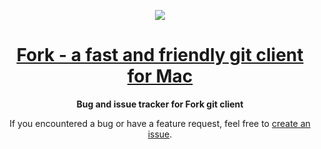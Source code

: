<p align="center"><a href="https://git-fork.com"><img src="https://avatars1.githubusercontent.com/u/22393631?v=3&s=200"></a></p>
<h1 align="center"><a href="https://git-fork.com">Fork - a fast and friendly git client for Mac</a></h1>
<p align="center"><b>Bug and issue tracker for Fork git client</b></p>

<p align="center">If you encountered a bug or have a feature request, feel free to <a href="https://github.com/ForkIssues/Tracker/issues/new">create an issue</a>.</p>
